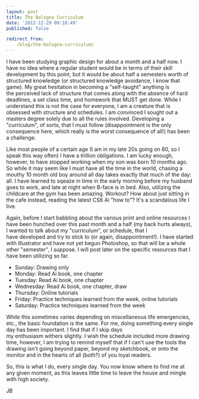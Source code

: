 ```yaml
---
layout: post
title: The Bologna Curriculum
date: '2012-12-29 09:18:49'
published: false

redirect_from:
    /blog/the-bologna-curriculum/
---
```


I have been studying graphic design for about a month and a half now. I have no idea where a regular student would be in terms of their skill development by this point, but it would be about half a semesters worth of structured knowledge (or structured knowledge avoidance, I know that game). My great hesitation in becoming a "self-taught" anything is the perceived lack of structure that comes along with the absence of hard deadlines, a set class time, and homework that MUST get done. While I understand this is not the case for everyone, I am a creature that is obsessed with structure and schedules. I am convinced I sought out a masters degree solely due to all the rules involved. Developing a "curriculum", of sorts, that I must follow (disappointment is the only consequence here, which really is the worst consequence of all!) has been a challenge.

Like most people of a certain age (I am in my late 20s going on 80, so I speak this way often) I have a trillion obligations. I am lucky enough, however, to have stopped working when my son was born 10 months ago. So while it may seem like I must have all the time in the world, chasing a mouthy 10 month old boy around all day takes exactly that much of the day: all. I have learned to sqeaze in time in the early morning before my husband goes to work, and late at night when B-face is in bed. Also, utilizing the childcare at the gym has been amazing. Workout? How about just sitting in the cafe instead, reading the latest CS6 Ai "how to"? It's a scandalous life I live.

Again, before I start babbling about the various print and online resources I have been hunched over this past month and a half (my back hurts always), I wanted to talk about my "curriculum", or schedule, that I have developed and try to stick to (or again, disappointment!). I have started with Illustrator and have not yet begun Photoshop, so that will be a whole other "semester", I suppose. I will post later on the specific resources that I have been utilizing so far.
<ul>
	<li>Sunday: Drawing only</li>
	<li>Monday: Read Ai book, one chapter</li>
	<li>Tuesday: Read Ai book, one chapter</li>
	<li>Wednesday: Read Ai book, one chapter, draw</li>
	<li>Thursday: Online tutorials</li>
	<li>Friday: Practice techniques learned from the week, online tutorials</li>
	<li>Saturday: Practice techniques learned from the week</li>
</ul>
While this sometimes varies depending on miscellaneous life emergencies, etc., the basic foundation is the same. For me, doing something every single day has been important. I find that if I skip days my enthusiasm withers slightly. I wish the schedule included more drawing time, however, I am trying to remind myself that if I can't use the tools the drawing isn't going beyond paper, beyond my sketchbook, or onto the monitor and in the hearts of all (both?) of you loyal readers.

So, this is what I do, every single day. You now know where to find me at any given moment, as this leaves little time to leave the house and mingle with high society.

JB
